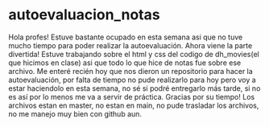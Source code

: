 # autoevaluacion_notas

Hola profes! Estuve bastante ocupado en esta semana asi que no tuve mucho tiempo para poder realizar la autoevaluación.
Ahora viene la parte divertida!
Estuve trabajando sobre el html y css del codigo de dh_movies(el que hicimos en clase) asi que todo lo que hice de notas fue sobre ese archivo.
Me enteré recién hoy que nos dieron un repositorio para hacer la autoevaluación, por falta de tiempo no pude realizarlo para hoy pero voy a estar haciendolo en esta semana, no sé si podré entregarlo más tarde, si no es así por lo menos me va a servir de práctica.
Gracias por su tiempo! Los archivos estan en master, no estan en main, no pude trasladar los archivos, no me manejo muy bien con github aun.

